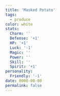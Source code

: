 ```yaml
---
title: 'Masked Potato'
tags:
  - produce
color: white
stats:
  Charm: ''
  Defense: '+1'
  HP: '+1'
  Luck: '-1'
  Magic: ''
  Power: ''
  Skill: ''
  Spirit: '+1'
personality:
  Friendly: '-1'
date: 0000-00-00
permalink: false
---
```

